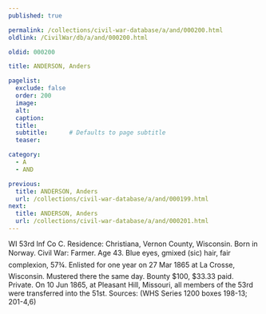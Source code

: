 ```yaml
---
published: true

permalink: /collections/civil-war-database/a/and/000200.html
oldlink: /CivilWar/db/a/and/000200.html

oldid: 000200

title: ANDERSON, Anders

pagelist:
  exclude: false
  order: 200
  image: 
  alt:
  caption:
  title:
  subtitle:      # Defaults to page subtitle
  teaser:

category: 
  - A 
  - AND

previous:
  title: ANDERSON, Anders
  url: /collections/civil-war-database/a/and/000199.html  
next:
  title: ANDERSON, Anders
  url: /collections/civil-war-database/a/and/000201.html   
---
```

WI 53rd Inf Co C. Residence: Christiana, Vernon County, Wisconsin. Born in Norway. Civil War: Farmer. Age 43. Blue eyes, g&#146;mixed (sic) hair, fair complexion, 5&#146;7&frac34;&#148;. Enlisted for one year on 27 Mar 1865 at La Crosse, Wisconsin. Mustered there the same day. Bounty $100, $33.33 paid. Private. On 10 Jun 1865, at Pleasant Hill, Missouri, all members of the 53rd were transferred into the 51st. Sources: (WHS Series 1200 boxes 198-13; 201-4,6)
